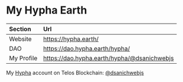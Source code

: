 # My Hypha Earth

| Section | Url |
|:----- |:-----|
| Website | https://hypha.earth/ |
| DAO | https://dao.hypha.earth/hypha/ |
| My Profile | https://dao.hypha.earth/hypha/@dsanichwebjs |

My [Hypha](https://dao.hypha.earth/hypha/@dsanichwebjs) account on Telos Blockchain: [@dsanichwebjs](https://explorer.telos.net/account/dsanichwebjs)
